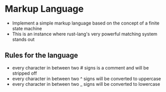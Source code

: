 # Markup Language

- Implement a simple markup language based on the concept of a finite state machine
- This is an instance where rust-lang's very powerful matching system stands out

## Rules for the language

- every character in between two # signs is a comment and will be stripped off
- every character in between two ^ signs will be converted to uppercase
- every character in between two _ signs will be converted to lowercase
